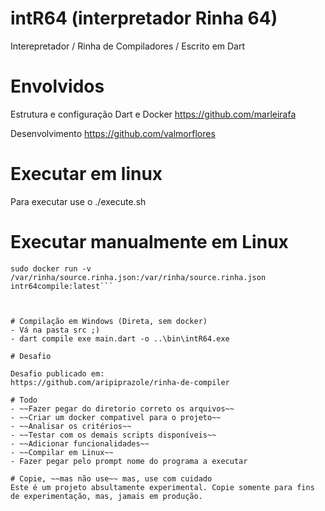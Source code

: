 # intR64 (interpretador Rinha 64)
Interepretador / Rinha de Compiladores / Escrito em Dart

# Envolvidos

Estrutura e configuração Dart e Docker 
<https://github.com/marleirafa>

Desenvolvimento 
<https://github.com/valmorflores>

# Executar em linux
Para executar use o ./execute.sh

# Executar manualmente em Linux

```sudo docker build --tag 'intr64compile' .
sudo docker run -v /var/rinha/source.rinha.json:/var/rinha/source.rinha.json intr64compile:latest```



# Compilação em Windows (Direta, sem docker)
- Vá na pasta src ;)
- dart compile exe main.dart -o ..\bin\intR64.exe

# Desafio

Desafio publicado em:
https://github.com/aripiprazole/rinha-de-compiler

# Todo
- ~~Fazer pegar do diretorio correto os arquivos~~
- ~~Criar um docker compativel para o projeto~~
- ~~Analisar os critérios~~
- ~~Testar com os demais scripts disponíveis~~
- ~~Adicionar funcionalidades~~
- ~~Compilar em Linux~~
- Fazer pegar pelo prompt nome do programa a executar

# Copie, ~~mas não use~~ mas, use com cuidado
Este é um projeto absultamente experimental. Copie somente para fins de experimentação, mas, jamais em produção.


